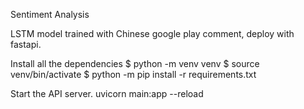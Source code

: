 Sentiment Analysis

LSTM model trained with Chinese google play comment, deploy with fastapi.


Install all the dependencies
$ python -m venv venv
$ source venv/bin/activate
$ python -m pip install -r requirements.txt

Start the API server.
uvicorn main:app --reload
